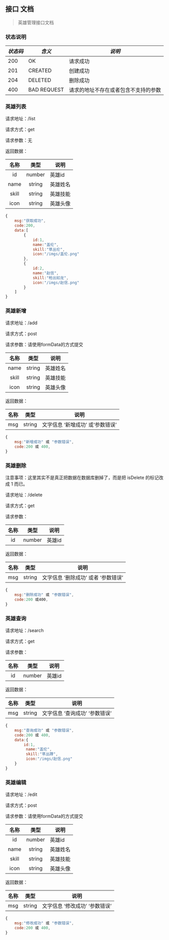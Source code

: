 ## 接口 文档

> 英雄管理接口文档

### 状态说明

| *状态码* | *含义*      | *说明*                               |
| -------- | ----------- | ------------------------------------ |
| 200      | OK          | 请求成功                             |
| 201      | CREATED     | 创建成功                             |
| 204      | DELETED     | 删除成功                             |
| 400      | BAD REQUEST | 请求的地址不存在或者包含不支持的参数 |



### 英雄列表

请求地址：/list

请求方式：get

请求参数：无

返回数据：

| 名称  |  类型  | 说明     |
| :---: | :----: | -------- |
|  id   | number | 英雄id   |
| name  | string | 英雄姓名 |
| skill | string | 英雄技能 |
| icon  | string | 英雄头像 |

```js
{
    msg:"获取成功",
    code:200,
    data:[
        {
            id:1,
            name:"盖伦",
            skill:"草丛伦",
            icon:"/imgs/盖伦.png"
        },
        {
            id:2,
            name:"赵信",
            skill:"枪出如龙",
            icon:"/imgs/赵信.png"
        }
    ]
}
```

### 英雄新增

请求地址：/add

请求方式：post

请求参数：请使用formData的方式提交

| 名称  |  类型  | 说明     |
| :---: | :----: | -------- |
| name  | string | 英雄姓名 |
| skill | string | 英雄技能 |
| icon  | string | 英雄头像 |

返回数据：

| 名称 |  类型  | 说明                              |
| :--: | :----: | --------------------------------- |
| msg  | string | 文字信息  ‘新增成功’ 或‘参数错误’ |

```js
{
    msg:"新增成功" 或 "参数错误",
    code:200 或 400,
}
```

### 英雄删除

注意事项：这里其实不是真正把数据在数据库删掉了，而是把 isDelete 的标记改成 1 而已。

请求地址：/delete

请求方式：get

请求参数：

| 名称 |  类型  | 说明   |
| :--: | :----: | ------ |
|  id  | number | 英雄id |

返回数据：

| 名称 |  类型  | 说明                                  |
| :--: | :----: | ------------------------------------- |
| msg  | string | 文字信息  ‘删除成功’  或者 ‘参数错误’ |

```js
{
    msg:"删除成功" 或 "参数错误",
    code:200 或400,
}
```



### 英雄查询

请求地址：/search

请求方式：get

请求参数：

| 名称 |  类型  | 说明   |
| :--: | :----: | ------ |
|  id  | number | 英雄id |

返回数据：

| 名称 |  类型  | 说明                              |
| :--: | :----: | --------------------------------- |
| msg  | string | 文字信息  ‘查询成功’   ‘参数错误’ |

```js
{
    msg:"查询成功" 或 "参数错误",
    code:200 或 400,
    data:{
		id:1,
         name:"盖伦",
         skill:"草丛蹲",
         icon:"/imgs/赵信.png"
    }
}
```



### 英雄编辑

请求地址：/edit

请求方式：post

请求参数：请使用formData的方式提交

| 名称  |  类型  | 说明     |
| :---: | :----: | -------- |
|  id   | number | 英雄id   |
| name  | string | 英雄姓名 |
| skill | string | 英雄技能 |
| icon  | string | 英雄头像 |

返回数据：

| 名称 |  类型  | 说明                              |
| :--: | :----: | --------------------------------- |
| msg  | string | 文字信息  ‘修改成功’   ‘参数错误’ |

```js
{
    msg:"修改成功" 或 "参数错误",
    code:200 或 400,
}
```
